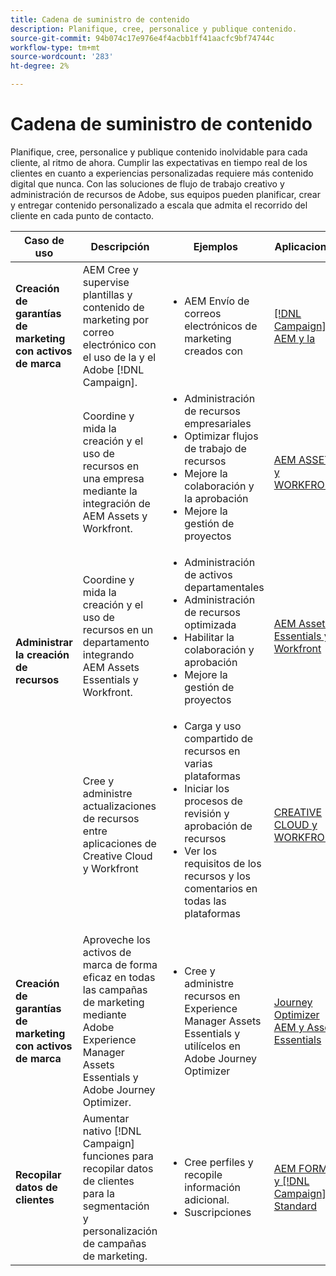 ```yaml
---
title: Cadena de suministro de contenido
description: Planifique, cree, personalice y publique contenido.
source-git-commit: 94b074c17e976e4f4acbb1ff41aacfc9bf74744c
workflow-type: tm+mt
source-wordcount: '283'
ht-degree: 2%

---
```



# Cadena de suministro de contenido

Planifique, cree, personalice y publique contenido inolvidable para cada cliente, al ritmo de ahora.
Cumplir las expectativas en tiempo real de los clientes en cuanto a experiencias personalizadas requiere más contenido digital que nunca. Con las soluciones de flujo de trabajo creativo y administración de recursos de Adobe, sus equipos pueden planificar, crear y entregar contenido personalizado a escala que admita el recorrido del cliente en cada punto de contacto.

<table>
 <thead>
    <tr>
      <th>Caso de uso</th>
      <th>Descripción</th>
      <th>Ejemplos</th>
      <th>Aplicaciones</th>
    </tr>
  </thead>
  <tbody>
<tr>
  <td><strong>Creación de garantías de marketing con activos de marca</strong><br/></td>
  <td>AEM Cree y supervise plantillas y contenido de marketing por correo electrónico con el uso de la y el Adobe [!DNL Campaign].</td>
  <td>
    <ul>
      <li>AEM Envío de correos electrónicos de marketing creados con</li>
    </ul>    
  </td>
  <td><a href="../integrations-between-applications/experience-manager/experience-manager-campaign.md">[!DNL Campaign] AEM y la</a></td>
</tr>
<tr>
  <td rowspan="3"><strong>Administrar la creación de recursos</strong><br/></td>
  <td>Coordine y mida la creación y el uso de recursos en una empresa mediante la integración de AEM Assets y Workfront.</td>
  <td>
    <ul style="margin-top: 0;">
      <li>Administración de recursos empresariales</li>
      <li>Optimizar flujos de trabajo de recursos</li>
      <li>Mejore la colaboración y la aprobación</li>
      <li>Mejore la gestión de proyectos</li>
    </ul>    
  </td>
  <td><a href="../integrations-between-applications/experience-manager/experience-manager-workfront.md">AEM ASSETS y WORKFRONT</a></td>
</tr>
<tr>
  <td>Coordine y mida la creación y el uso de recursos en un departamento integrando AEM Assets Essentials y Workfront.</td>
  <td>
    <ul style="margin-top: 0;">
      <li>Administración de activos departamentales</li>
      <li>Administración de recursos optimizada</li>
      <li>Habilitar la colaboración y aprobación</li>
      <li>Mejore la gestión de proyectos</li>
    </ul>    
  </td>
  <td><a href="../integrations-between-applications/experience-manager/experience-manager-workfront.md">AEM Assets Essentials y Workfront</a></td>
</tr>
<tr>
  <td>Cree y administre actualizaciones de recursos entre aplicaciones de Creative Cloud y Workfront</td>
  <td>
    <ul style="margin-top: 0;">
      <li>Carga y uso compartido de recursos en varias plataformas</li>
      <li>Iniciar los procesos de revisión y aprobación de recursos</li>
      <li>Ver los requisitos de los recursos y los comentarios en todas las plataformas</li>
    </ul>    
  </td>
  <td><a href="/help/integrations/integrations-between-applications/workfront/workfront-creative-cloud.md">CREATIVE CLOUD y WORKFRONT</a></td>
</tr>
<tr>
  <td><strong>Creación de garantías de marketing con activos de marca</strong><br/></td>
  <td>Aproveche los activos de marca de forma eficaz en todas las campañas de marketing mediante Adobe Experience Manager Assets Essentials y Adobe Journey Optimizer.
  </td>
  <td>
    <ul>
      <li>Cree y administre recursos en Experience Manager Assets Essentials y utilícelos en Adobe Journey Optimizer</li>
    </ul>
  </td>
  <td><a href="../integrations-between-applications/journey-optimizer/journey-optimizer-experience-manager.md">Journey Optimizer AEM y Asset Essentials</a></td>
</tr>
<tr>
  <td><strong>Recopilar datos de clientes</strong><br/></td>
  <td>Aumentar nativo [!DNL Campaign] funciones para recopilar datos de clientes para la segmentación y personalización de campañas de marketing.
  </td>
  <td>
    <ul>
      <li>Cree perfiles y recopile información adicional. </li>
      <li>Suscripciones</li>
    </ul>
  </td>
  <td><a href="../integrations-between-applications/experience-manager/experience-manager-campaign.md">AEM FORMS y [!DNL Campaign] Standard</a></td>
</tr>
</tbody>
</table>
